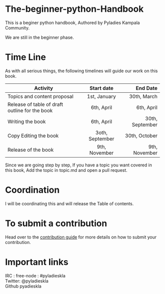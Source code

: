 # The-beginner-python-Handbook

This is a beginer python handbook, Authored by Pyladies Kampala Community.

We are still in the beginner phase.

# Time Line

As with all serious things, the following timelines will guide our work on this book.

| Activity       | Start date          | End Date  |
| ------------- |:-------------:| -----:|
|Topics and content proposal      | 1st, January| 30th, March  |
|  Release of table of draft outline for the book   |   6th, April  | 6th, April 
|  Writing the book |6th, April|    30th, September   |
|  Copy Editing the book | 3oth, September      |    30th, October |
| Release of the book |  9th, November      |    9th, November  | 9th, November |
Since we are going step by step, If you have a topic you want covered in this book, Add the topic in topic.md and open a pull request.

# Coordination

I will be coordinating this and will release the Table of contents.

# To submit a contribution

Head over to the [contribution guide](contribution.md) for more details on how to submit your contribution.

# Important links

IRC : free-node : #pyladieskla                                                                    
Twitter:          @pyladieskla                                                                    
Github            pyadieskla                                                                       



